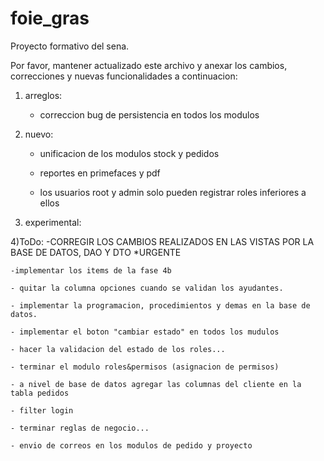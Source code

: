 # foie_gras
Proyecto formativo del sena.
	
Por favor, mantener actualizado este archivo y anexar los cambios, correcciones y nuevas funcionalidades a continuacion:
	
 1. arreglos:
	
	- correccion bug de persistencia en todos los modulos
	
2) nuevo:
	
	- unificacion de los modulos stock y pedidos

	- reportes en primefaces y pdf

	- los usuarios root y admin solo pueden registrar roles inferiores a ellos

	
3) experimental:
	

	
4)ToDo:
	-CORREGIR LOS CAMBIOS REALIZADOS EN LAS VISTAS POR LA BASE DE DATOS, DAO Y DTO *URGENTE

	-implementar los items de la fase 4b
	
	- quitar la columna opciones cuando se validan los ayudantes.
	
	- implementar la programacion, procedimientos y demas en la base de datos.
		
	- implementar el boton "cambiar estado" en todos los mudulos
	
	- hacer la validacion del estado de los roles...
	
	- terminar el modulo roles&permisos (asignacion de permisos)
	
	- a nivel de base de datos agregar las columnas del cliente en la tabla pedidos

	- filter login

	- terminar reglas de negocio...

	- envio de correos en los modulos de pedido y proyecto
